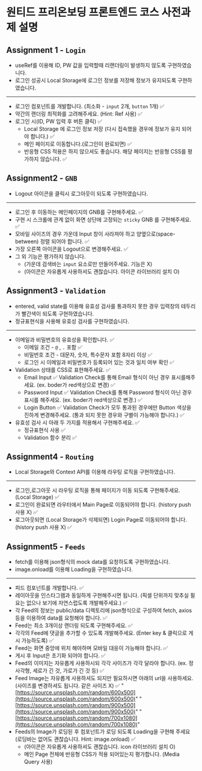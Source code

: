 #  원티드 프리온보딩 프론트엔드 코스 사전과제 설명

## Assignment 1 - `Login`

- useRef를 이용해 ID, PW 값을 입력할때 리랜더링이 발생하지 않도록 구현하였습니다.
- 로그인 성공시 Local Storage에 로그인 정보를 저장해 정보가 유지되도록 구현하였습니다.
<hr>

- 로그인 컴포넌트를 개발합니다. (최소화 - `input` 2개, `button` 1개) ✅
- 약간의 랜더링 최적화를 고려해주세요. (Hint: Ref 사용) ✅
- 로그인 시(ID, PW 입력 후 버튼 클릭) ✅
  - Local Storage 에 로그인 정보 저장 (다시 접속했을 경우에 정보가 유지 되어야 합니다.) ✅
  - 메인 페이지로 이동합니다.(로그인이 완료되면) ✅
  - 반응형 CSS 적용은 하지 않으셔도 좋습니다. 해당 페이지는 반응형 CSS를 평가하지 않습니다. ✅

## Assignment2 - `GNB`

- Logout 아이콘을 클릭시 로그아웃이 되도록 구현하였습니다.

<hr>

- 로그인 후 이동하는 메인페이지의 GNB를 구현해주세요. ✅
- 구현 시 스크롤에 관계 없이 화면 상단에 고정되는 `sticky` GNB 를 구현해주세요. ✅
- 모바일 사이즈의 경우 가운데 Input 창이 사라져야 하고 양옆으로(space-between) 정렬 되어야 합니다. ✅
- 가장 오른쪽 아이콘을 Logout으로 변경해주세요. ✅
- 그 외 기능은 평가하지 않습니다.
  - (가운데 검색바는 `input` 요소로만 만들어주세요. 기능은 X)
  - (아이콘은 자유롭게 사용하셔도 괜찮습니다. 아이콘 라이브러리 설치 O)

## Assignment3 - `Validation`

- entered, valid state를 이용해 유효성 검사를 통과하지 못한 경우 입력창의 테두리가 빨간색이 되도록 구현하였습니다.
- 정규표현식을 사용해 유효성 검사를 구현하였습니다.

<hr>

- 이메일과 비밀번호의 유효성을 확인합니다. ✅
  - 이메일 조건 - `@` , `.` 포함 ✅
  - 비밀번호 조건 - 대문자, 숫자, 특수문자 포함 8자리 이상 ✅
  - 로그인 시 이메일과 비밀번호가 등록되어 있는 것과 일치 여부 확인 ✅
- Validation 상태를 CSS로 표현해주세요. ✅
  - Email Input ✅
    Validation Check를 통해 Email 형식이 아닌 경우 표시를해주세요. (ex. boder가 red색상으로 변경) ✅
  - Password Input ✅
    Validation Check를 통해 Password 형식이 아닌 경우 표시를 해주세요. (ex. boder가 red색상으로 변경.) ✅
  - Login Button ✅
    Validation Check가 모두 통과된 경우에만 Button 색상을 진하게 변경해주세요. (통과 되지 못한 경우와 구별이 가능해야 합니다.) ✅
- 유효성 검사 시 아래 두 가지를 적용해서 구현해주세요. ✅
  - 정규표현식 사용 ✅
  - Validation 함수 분리 ✅

## Assignment4 - `Routing`

- Local Storage와 Context API를 이용해 라우팅 로직을 구현하였습니다.

<hr>

- 로그인,로그아웃 시 라우팅 로직을 통해 페이지가 이동 되도록 구현해주세요. (Local Storage) ✅
- 로그인이 완료되면 라우터에서 Main Page로 이동되어야 합니다. (history push 사용 X) ✅
- 로그아웃되면 (Local Storage가 삭제되면) Login Page로 이동되어야 합니다.(history push 사용 X) ✅

## Assignment5 - `Feeds`

- fetch를 이용해 json형식의 mock data를 요청하도록 구현하였습니다.
- image.onload를 이용해 Loading을 구현하였습니다.

<hr>

- 피드 컴포넌트를 개발합니다. ✅
- 레이아웃을 인스타그램과 동일하게 구현해주시면 됩니다. (픽셀 단위까지 맞추실 필요는 없으나 보기에 자연스럽도록 개발해주세요.) ✅
- 각 Feed의 정보는 public/data 디렉토리에 json형식으로 구성하여 fetch, axios 등을 이용하여 data를 요청해야 합니다. ✅
- Feed는 최소 3개이상 랜더링 되도록 구현해주세요. ✅
- 각각의 Feed에 댓글을 추가할 수 있도록 개발해주세요. (Enter key & 클릭으로 게시 가능하도록) ✅
- Feed는 화면 중앙에 위치 해야하며 모바일 대응이 가능해야 합니다. ✅
- 게시 후 Input은 초기화 되어야 합니다. ✅
- Feed의 이미지는 자유롭게 사용하시되 각각 사이즈가 각각 달라야 합니다. (ex. 정사각형, 세로가 긴 것, 가로가 긴 것 등) ✅
- Feed Image는 자유롭게 사용하셔도 되지만 필요하시면 아래의 url을 사용하세요.(사이즈를 변경하셔도 됩니다. 같은 사이즈 X) ✅
  "[https://source.unsplash.com/random/600x500](https://source.unsplash.com/random/600x500)"
  "[https://source.unsplash.com/random/900x500](https://source.unsplash.com/random/900x500)"
  "[https://source.unsplash.com/random/700x1080](https://source.unsplash.com/random/700x1080)"
- Feeds의 Image가 로딩된 후 컴포넌트가 로딩 되도록 Loading을 구현해 주세요 (로딩바는 없어도 괜찮습니다. Hint: image.onload) ✅
  - (아이콘은 자유롭게 사용하셔도 괜찮습니다. icon 라이브러리 설치 O)
  - 메인 Page 전체에 반응형 CSS가 적용 되어있는지 평가합니다. (Media Query 사용)

